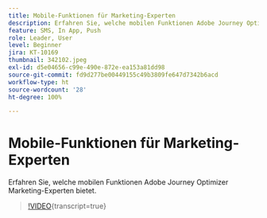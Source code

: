 ```yaml
---
title: Mobile-Funktionen für Marketing-Experten
description: Erfahren Sie, welche mobilen Funktionen Adobe Journey Optimizer Marketing-Experten bietet.
feature: SMS, In App, Push
role: Leader, User
level: Beginner
jira: KT-10169
thumbnail: 342102.jpeg
exl-id: d5e04656-c99e-490e-872e-ea153a81dd98
source-git-commit: fd9d277be00449155c49b3809fe647d7342b6acd
workflow-type: ht
source-wordcount: '28'
ht-degree: 100%

---
```


# Mobile-Funktionen für Marketing-Experten

Erfahren Sie, welche mobilen Funktionen Adobe Journey Optimizer Marketing-Experten bietet.

>[!VIDEO](https://video.tv.adobe.com/v/342102?quality=12&learn=on){transcript=true}
